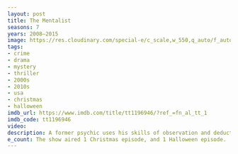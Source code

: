 ```yaml
---
layout: post
title: The Mentalist
seasons: 7
years: 2008–2015
image: https://res.cloudinary.com/special-e/c_scale,w_550,q_auto/f_auto/Series%20posters/The_Mentalist.png
tags: 
- crime
- drama
- mystery
- thriller
- 2000s
- 2010s
- usa
- christmas
- halloween
imdb_url: https://www.imdb.com/title/tt1196946/?ref_=fn_al_tt_1
imdb_code: tt1196946
video: 
description: A former psychic uses his skills of observation and deduction to assist the California Bureau of Investigation in this popular crime drama.
e_count: The show aired 1 Christmas episode, and 1 Halloween episode.
---
```


